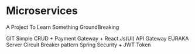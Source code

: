 # Microservices
A Project To Learn Something GroundBreaking


GIT 
Simple CRUD + Payment Gateway + React.Js(UI)
API Gateway 
EURAKA Server 
Circuit Breaker pattern
Spring Security + JWT Token
